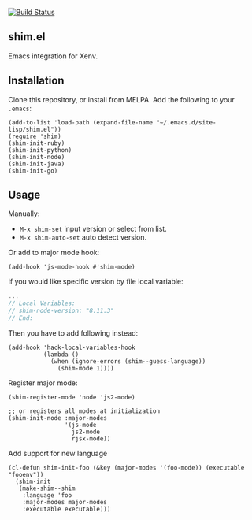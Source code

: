 [![Build Status](https://travis-ci.com/twlz0ne/shim.el.svg?branch=master)](https://travis-ci.com/twlz0ne/shim.el)

## shim.el

Emacs integration for Xenv.

## Installation

Clone this repository, or install from MELPA. Add the following to your `.emacs`:

```elisp
(add-to-list 'load-path (expand-file-name "~/.emacs.d/site-lisp/shim.el"))
(require 'shim)
(shim-init-ruby)
(shim-init-python)
(shim-init-node)
(shim-init-java)
(shim-init-go)
```

## Usage

Manually:

- `M-x shim-set` input version or select from list.
- `M-x shim-auto-set` auto detect version.

Or add to major mode hook:

```elisp
(add-hook 'js-mode-hook #'shim-mode)
```

If you would like specific version by file local variable:

```javascript
...
// Local Variables:
// shim-node-version: "8.11.3"
// End:
```

Then you have to add following instead:

```elisp
(add-hook 'hack-local-variables-hook
          (lambda ()
            (when (ignore-errors (shim--guess-language))
              (shim-mode 1))))
```

Register major mode:

```elisp
(shim-register-mode 'node 'js2-mode)

;; or registers all modes at initialization
(shim-init-node :major-modes
                '(js-mode
                  js2-mode
                  rjsx-mode))
```

Add support for new language

```elisp
(cl-defun shim-init-foo (&key (major-modes '(foo-mode)) (executable "fooenv"))
  (shim-init
   (make-shim--shim
    :language 'foo
    :major-modes major-modes
    :executable executable)))
```
